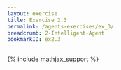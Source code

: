 ```yaml
---
layout: exercise
title: Exercise 2.3
permalink: /agents-exercises/ex_3/
breadcrumb: 2-Intelligent-Agent
bookmarkID: ex2.3
---
```


{% include mathjax_support %}
